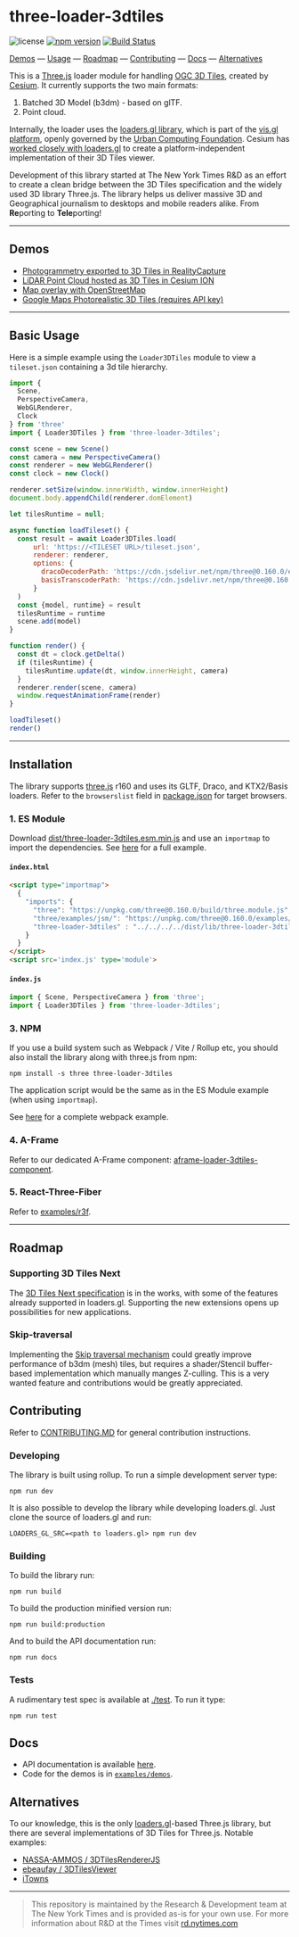 # three-loader-3dtiles  
![license](https://img.shields.io/badge/License-Apache%202.0-yellow.svg) [![npm version](https://badge.fury.io/js/three-loader-3dtiles.svg)](https://badge.fury.io/js/three-loader-3dtiles)
[![Build Status](https://cloud.drone.io/api/badges/nytimes/three-loader-3dtiles/status.svg)](https://cloud.drone.io/nytimes/three-loader-3dtiles)

[Demos](#demos) &mdash;
[Usage](#basic-usage) &mdash;
[Roadmap](#roadmap) &mdash;
[Contributing](#contributing) &mdash;
[Docs](#docs) &mdash;
[Alternatives](#alternatives)

This is a [Three.js](https://threejs.org/) loader module for handling [OGC 3D Tiles](https://www.ogc.org/standards/3DTiles), created by [Cesium](https://github.com/CesiumGS/3d-tiles). It currently supports the two main formats:

1. Batched 3D Model (b3dm) - based on glTF.
2. Point cloud.

Internally, the loader uses the [loaders.gl library](https://github.com/visgl/loaders.gl), which is part of the [vis.gl platform](https://vis.gl/), openly governed by the [Urban Computing Foundation](https://uc.foundation/). Cesium has [worked closely with loaders.gl](https://cesium.com/blog/2019/11/06/cesium-uber/) to create a platform-independent implementation of their 3D Tiles viewer.

Development of this library started at The New York Times R&D as an effort to create a clean bridge between the 3D Tiles specification and the widely used 3D library Three.js. The library helps us deliver massive 3D and Geographical journalism to desktops and mobile readers alike. From **Re**porting to **Tele**porting!

---

## Demos
* [Photogrammetry exported to 3D Tiles in RealityCapture](https://nytimes.github.io/three-loader-3dtiles/dist/web/examples/demos/realitycapture)
* [LiDAR Point Cloud hosted as 3D Tiles in Cesium ION](https://nytimes.github.io/three-loader-3dtiles/dist/web/examples/demos/cesium)
* [Map overlay with OpenStreetMap](https://nytimes.github.io/three-loader-3dtiles/dist/web/examples/demos/map-overlay)
* [Google Maps Photorealistic 3D Tiles (requires API key)](https://nytimes.github.io/three-loader-3dtiles/dist/web/examples/demos/google-3dtiles)

---

## Basic Usage
Here is a simple example using the `Loader3DTiles` module to view a `tileset.json` containing a 3d tile hierarchy.

```javascript
import { 
  Scene, 
  PerspectiveCamera, 
  WebGLRenderer, 
  Clock 
} from 'three'
import { Loader3DTiles } from 'three-loader-3dtiles';

const scene = new Scene()
const camera = new PerspectiveCamera()
const renderer = new WebGLRenderer()
const clock = new Clock()

renderer.setSize(window.innerWidth, window.innerHeight)
document.body.appendChild(renderer.domElement)

let tilesRuntime = null;

async function loadTileset() {
  const result = await Loader3DTiles.load(
      url: 'https://<TILESET URL>/tileset.json',
      renderer: renderer,
      options: {
        dracoDecoderPath: 'https://cdn.jsdelivr.net/npm/three@0.160.0/examples/js/libs/draco',
        basisTranscoderPath: 'https://cdn.jsdelivr.net/npm/three@0.160.0/examples/js/libs/basis',
      }
  )
  const {model, runtime} = result
  tilesRuntime = runtime
  scene.add(model)
}

function render() {
  const dt = clock.getDelta()
  if (tilesRuntime) {
    tilesRuntime.update(dt, window.innerHeight, camera)
  }
  renderer.render(scene, camera)
  window.requestAnimationFrame(render)
}

loadTileset()
render()
```

---

## Installation

The library supports [three.js](https://threejs.org/) r160 and uses its GLTF, Draco, and KTX2/Basis loaders.
Refer to the `browserslist` field in [package.json](./package.json) for target browsers.

### 1. ES Module
Download [dist/three-loader-3dtiles.esm.min.js](dist/three-loader-3dtiles.esm.min.js) and use an `importmap` to import the dependencies. See [here](examples/installation/es-module) for a full example. 

#### **`index.html`**
  ```html
  <script type="importmap">
    {
      "imports": {
        "three": "https://unpkg.com/three@0.160.0/build/three.module.js",
        "three/examples/jsm/": "https://unpkg.com/three@0.160.0/examples/jsm/",
        "three-loader-3dtiles" : "../../../../dist/lib/three-loader-3dtiles.js"
      }
    }
  </script>
  <script src='index.js' type='module'>

  ```
#### **`index.js`**
  ```javascript
  import { Scene, PerspectiveCamera } from 'three';
  import { Loader3DTiles } from 'three-loader-3dtiles';
  ```

### 3. NPM
If you use a build system such as Webpack / Vite / Rollup etc, you should also install the library along with three.js from npm:
```
npm install -s three three-loader-3dtiles
```
The application script would be the same as in the ES Module example (when using `importmap`).

See [here](examples/installation/webpack) for a complete webpack example.

### 4. A-Frame
Refer to our dedicated A-Frame component: [aframe-loader-3dtiles-component](https://github.com/nytimes/aframe-loader-3dtiles-component).

### 5. React-Three-Fiber
Refer to [examples/r3f](examples/r3f).

---
## Roadmap 

### Supporting 3D Tiles Next
The [3D Tiles Next specification](https://cesium.com/blog/2021/11/10/introducing-3d-tiles-next/) is in the works, with some of the features already supported in loaders.gl. Supporting the new extensions opens up possibilities for new applications.

### Skip-traversal
Implementing the [Skip traversal mechanism](https://cesium.com/blog/2017/05/05/skipping-levels-of-detail/) could greatly improve performance of b3dm (mesh) tiles, but requires a shader/Stencil buffer-based implementation which manually manges Z-culling. This is a very wanted feature and contributions would be greatly appreciated.


## Contributing

Refer to [CONTRIBUTING.MD](./CONTRIBUTING.md) for general contribution instructions.

### Developing
The library is built using rollup. To run a simple development server type:
```
npm run dev
```
It is also possible to develop the library while developing loaders.gl. Just clone the source of loaders.gl and run:
```
LOADERS_GL_SRC=<path to loaders.gl> npm run dev
```

### Building
To build the library run:
```
npm run build
```
To build the production minified version run:
```
npm run build:production
```
And to build the API documentation run:
```
npm run docs
```


### Tests
A rudimentary test spec is available at [./test](./test). To run it type:
```
npm run test
```


## Docs
* API documentation is available [here](docs/three-loader-3dtiles.md). 
* Code for the demos is in [`examples/demos`](examples/demos).

## Alternatives
To our knowledge, this is the only [loaders.gl](https://github.com/visgl/loaders.gl)-based Three.js library, but there are several implementations of 3D Tiles for Three.js. Notable examples:

 - [NASSA-AMMOS / 3DTilesRendererJS](https://github.com/NASA-AMMOS/3DTilesRendererJS)
 - [ebeaufay / 3DTilesViewer](https://github.com/ebeaufay/3DTilesViewer)
 - [iTowns](https://github.com/iTowns/itowns)

 ---

> This repository is maintained by the Research & Development team at The New York Times and is provided as-is for your own use. For more information about R&D at the Times visit [rd.nytimes.com](https://rd.nytimes.com)
